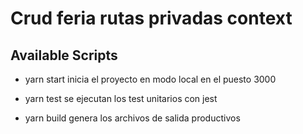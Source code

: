 #  Crud feria rutas privadas context

## Available Scripts

- yarn start inicia el proyecto en modo local en el puesto 3000

- yarn test se ejecutan los test unitarios con jest

- yarn build genera los archivos de salida productivos